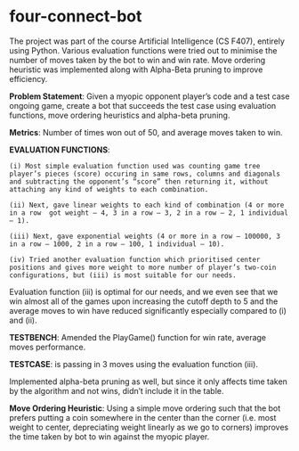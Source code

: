 # four-connect-bot
The project was part of the course Artificial Intelligence (CS F407), entirely using Python. Various evaluation functions were tried out to minimise the number of moves taken by the bot to win and win rate. Move ordering heuristic was implemented along with Alpha-Beta pruning to improve efficiency.

**Problem Statement**: Given a myopic opponent player’s code and a test case ongoing game, create a bot that succeeds the test case using evaluation functions, move ordering heuristics and alpha-beta pruning.


**Metrics**: Number of times won out of 50, and average moves taken to win.


**EVALUATION FUNCTIONS**:

	(i) Most simple evaluation function used was counting game tree player’s pieces (score) occuring in same rows, columns and diagonals and subtracting the opponent’s “score” then returning it, without attaching any kind of weights to each combination.

	(ii) Next, gave linear weights to each kind of combination (4 or more in a row 	got weight – 4, 3 in a row – 3, 2 in a row – 2, 1 individual – 1).

	(iii) Next, gave exponential weights (4 or more in a row – 100000, 3 in a row – 1000, 2 in a row – 100, 1 individual – 10).

	(iv) Tried another evaluation function which prioritised center positions and gives more weight to more number of player’s two-coin configurations, but (iii) is most suitable for our needs.

Evaluation function (iii) is optimal for our needs, and we even see that we win almost all of the games upon increasing the cutoff depth to 5 and the average moves to win have reduced significantly especially compared to (i) and (ii).

**TESTBENCH**: Amended the PlayGame() function for win rate, average moves performance.

**TESTCASE**: is passing in 3 moves using the evaluation function (iii).

Implemented alpha-beta pruning as well, but since it only affects time taken by the algorithm and not wins, didn’t include it in the table.

**Move Ordering Heuristic**: Using a simple move ordering such that the bot prefers putting a coin somewhere in the center than the corner (i.e. most weight to center, depreciating weight linearly as we go to corners) improves the time taken by bot to win against the myopic player.
